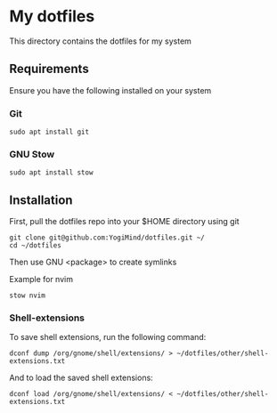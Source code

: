 # My dotfiles

This directory contains the dotfiles for my system

## Requirements

Ensure you have the following installed on your system

### Git

```
sudo apt install git
```

### GNU Stow

```
sudo apt install stow
```

## Installation

First, pull the dotfiles repo into your $HOME directory using git

```
git clone git@github.com:YogiMind/dotfiles.git ~/
cd ~/dotfiles
```


Then use GNU \<package> to create symlinks


Example for nvim

```
stow nvim
```

### Shell-extensions

To save shell extensions, run the following command:

```
dconf dump /org/gnome/shell/extensions/ > ~/dotfiles/other/shell-extensions.txt
```

And to load the saved shell extensions:

```
dconf load /org/gnome/shell/extensions/ < ~/dotfiles/other/shell-extensions.txt
```
